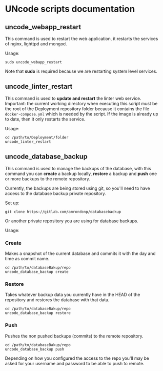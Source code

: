 # UNcode scripts documentation

## uncode_webapp_restart

This command is used to restart the web application, it restarts the services of nginx, lighttpd and mongod. 

Usage:

``` 
sudo uncode_webapp_restart
```

Note that **sudo** is required because we are restarting system level services.

## uncode_linter_restart

This command is used to **update and restart** the linter web service. Important: the current working directory when executing this script must be the root of the Deployment repository folder because it contains the file `docker-compose.yml` which is needed by the script. If the image is already up to date, then it only restarts the service.

Usage: 

```
cd /path/to/Deployment/folder
uncode_linter_restart
```

## uncode_database_backup

This command is used to manage the backups of the database, with this command you can **create** a backup locally, **restore** a backup and **push** one or more backups to the remote repository.

Currently, the backups are being stored using git, so you'll need to have access to the database backup private repository.

Set up:
```
git clone https://gitlab.com/amrondonp/databasebackup
```

Or another private repository you are using for database backups.

Usage:

### Create 

Makes a snapshot of the current database and commits it with the day and time as commit name.

```
cd /path/to/databaseBakup/repo
uncode_database_backup create
```

### Restore
Takes whatever backup data you currently have in the HEAD of the repository and restores the database with that data.

```
cd /path/to/databaseBakup/repo
uncode_database_backup restore
```

### Push
Pushes the non pushed backups (commits) to the remote repository.


```
cd /path/to/databaseBakup/repo
uncode_database_backup push
```

Depending on how you configured the access to the repo you'll may be asked for your username and password to be able to push to remote.


